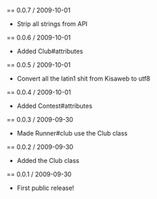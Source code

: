 == 0.0.7 / 2009-10-01
  * Strip all strings from API

== 0.0.6 / 2009-10-01
  * Added Club#attributes

== 0.0.5 / 2009-10-01
  * Convert all the latin1 shit from Kisaweb to utf8

== 0.0.4 / 2009-10-01
  * Added Contest#attributes

== 0.0.3 / 2009-09-30
  * Made Runner#club use the Club class

== 0.0.2 / 2009-09-30
  * Added the Club class

== 0.0.1 / 2009-09-30
  * First public release!